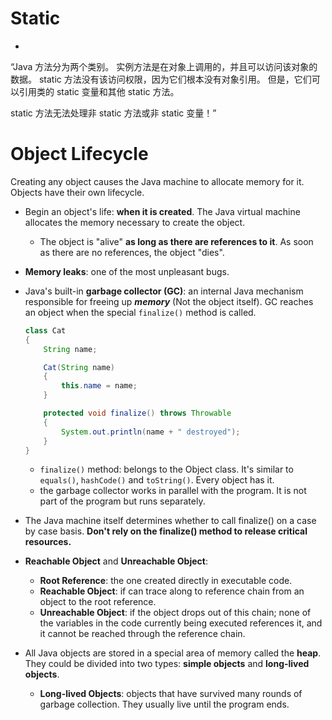 # Static
* 
“Java 方法分为两个类别。
实例方法是在对象上调用的，并且可以访问该对象的数据。
static 方法没有该访问权限，因为它们根本没有对象引用。
但是，它们可以引用类的 static 变量和其他 static 方法。

static 方法无法处理非 static 方法或非 static 变量！”



# Object Lifecycle
Creating any object causes the Java machine to allocate memory for it. Objects have their own lifecycle.
* Begin an object's life: **when it is created**. The Java virtual machine allocates the memory necessary to create the object.
  - The object is "alive" **as long as there are references to it**. As soon as there are no references, the object "dies".
* **Memory leaks**: one of the most unpleasant bugs. 
* Java's built-in **garbage collector (GC)**: an internal Java mechanism responsible for freeing up **_memory_** (Not the object itself). 
GC reaches an object when the special `finalize()` method is called.
    ```java
    class Cat
    {
        String name;
    
        Cat(String name)
        {
            this.name = name;
        }
    
        protected void finalize() throws Throwable
        {
            System.out.println(name + " destroyed");
        }
    }
    ```
  - `finalize()` method: belongs to the Object class. It's similar to `equals()`, `hashCode()` and `toString()`. Every object has it.
  - the garbage collector works in parallel with the program. It is not part of the program but runs separately.
* The Java machine itself determines whether to call finalize() on a case by case basis. **Don't rely on the finalize() method to release critical resources.**

* **Reachable Object** and **Unreachable Object**: 
  - **Root Reference**: the one created directly in executable code.
  - **Reachable Object**: if can trace along to reference chain from an object to the root reference. 
  - **Unreachable Object**: if the object drops out of this chain; none of the variables in the code currently being executed references it, and it cannot be reached through the reference chain.

* All Java objects are stored in a special area of memory called the **heap**. 
They could be divided into two types: **simple objects** and **long-lived objects**. 
  - **Long-lived Objects**: objects that have survived many rounds of garbage collection. They usually live until the program ends.